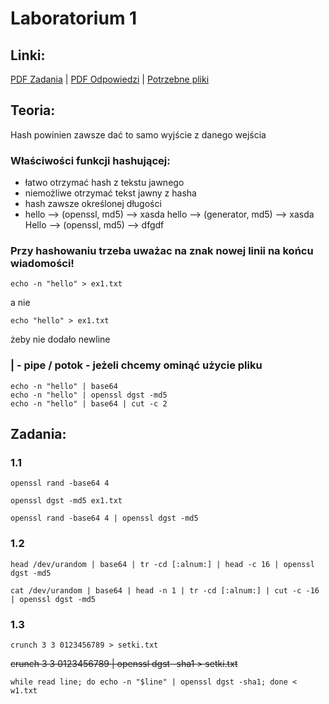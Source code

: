 # Laboratorium 1

## Linki:
[PDF Zadania](Lab%201/lab1-student.pdf) | [PDF Odpowiedzi](Lab%201/lab1-admin.pdf) | [Potrzebne pliki](Lab%202/Pliki-1.zip)

## Teoria:

Hash powinien zawsze dać to samo wyjście z danego wejścia

### Właściwości funkcji hashującej:
- łatwo otrzymać hash z tekstu jawnego
- niemożliwe otrzymać tekst jawny z hasha
- hash zawsze określonej długości
- hello --> (openssl, md5) --> xasda
hello --> (generator, md5) --> xasda
Hello --> (openssl, md5) --> dfgdf

### Przy hashowaniu trzeba uważac na znak nowej linii na końcu wiadomości!

```
echo -n "hello" > ex1.txt
```
a nie 
```
echo "hello" > ex1.txt
```
żeby nie dodało newline

### | -  pipe / potok - jeżeli chcemy ominąć użycie pliku

```
echo -n "hello" | base64
echo -n "hello" | openssl dgst -md5 
echo -n "hello" | base64 | cut -c 2
```

## Zadania:

### 1.1
```
openssl rand -base64 4

openssl dgst -md5 ex1.txt

openssl rand -base64 4 | openssl dgst -md5
```

### 1.2
```
head /dev/urandom | base64 | tr -cd [:alnum:] | head -c 16 | openssl dgst -md5

cat /dev/urandom | base64 | head -n 1 | tr -cd [:alnum:] | cut -c -16 | openssl dgst -md5
```

### 1.3
```
crunch 3 3 0123456789 > setki.txt
```
~~crunch 3 3 0123456789 | openssl dgst -sha1 > setki.txt~~
```
while read line; do echo -n "$line" | openssl dgst -sha1; done < w1.txt
```

